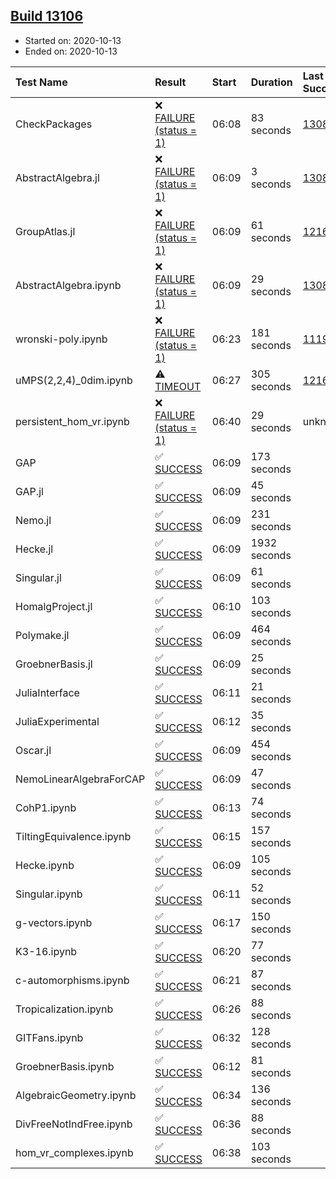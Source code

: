 ## [Build 13106](https://oscarci.mathematik.uni-kl.de/job/oscar/13106/)

* Started on: 2020-10-13
* Ended on: 2020-10-13

| Test Name    | Result | Start | Duration | Last Success | First Failure |
|:-------------|:-------|:------|:---------|:-------------|:--------------|
| CheckPackages | ❌ [FAILURE (status = 1)](https://oscarci.mathematik.uni-kl.de/job/oscar/13106/artifact/logs/build-13106/CheckPackages.log) | 06:08 | 83 seconds | [13085](https://oscarci.mathematik.uni-kl.de/job/oscar/13085/) | [13086](https://oscarci.mathematik.uni-kl.de/job/oscar/13086/) |
| AbstractAlgebra.jl | ❌ [FAILURE (status = 1)](https://oscarci.mathematik.uni-kl.de/job/oscar/13106/artifact/logs/build-13106/AbstractAlgebra.jl.log) | 06:09 | 3 seconds | [13085](https://oscarci.mathematik.uni-kl.de/job/oscar/13085/) | [13086](https://oscarci.mathematik.uni-kl.de/job/oscar/13086/) |
| GroupAtlas.jl | ❌ [FAILURE (status = 1)](https://oscarci.mathematik.uni-kl.de/job/oscar/13106/artifact/logs/build-13106/GroupAtlas.jl.log) | 06:09 | 61 seconds | [12167](https://oscarci.mathematik.uni-kl.de/job/oscar/12167/) | [12168](https://oscarci.mathematik.uni-kl.de/job/oscar/12168/) |
| AbstractAlgebra.ipynb | ❌ [FAILURE (status = 1)](https://oscarci.mathematik.uni-kl.de/job/oscar/13106/artifact/logs/build-13106/AbstractAlgebra.ipynb.log) | 06:09 | 29 seconds | [13085](https://oscarci.mathematik.uni-kl.de/job/oscar/13085/) | [13086](https://oscarci.mathematik.uni-kl.de/job/oscar/13086/) |
| wronski-poly.ipynb | ❌ [FAILURE (status = 1)](https://oscarci.mathematik.uni-kl.de/job/oscar/13106/artifact/logs/build-13106/wronski-poly.ipynb.log) | 06:23 | 181 seconds | [11192](https://oscarci.mathematik.uni-kl.de/job/oscar/11192/) | [11193](https://oscarci.mathematik.uni-kl.de/job/oscar/11193/) |
| uMPS(2,2,4)_0dim.ipynb | ⚠ [TIMEOUT](https://oscarci.mathematik.uni-kl.de/job/oscar/13106/artifact/logs/build-13106/uMPS-2-2-4-_0dim.ipynb.log) | 06:27 | 305 seconds | [12167](https://oscarci.mathematik.uni-kl.de/job/oscar/12167/) | [12168](https://oscarci.mathematik.uni-kl.de/job/oscar/12168/) |
| persistent_hom_vr.ipynb | ❌ [FAILURE (status = 1)](https://oscarci.mathematik.uni-kl.de/job/oscar/13106/artifact/logs/build-13106/persistent_hom_vr.ipynb.log) | 06:40 | 29 seconds | unknown | unknown |
| GAP | ✅ [SUCCESS](https://oscarci.mathematik.uni-kl.de/job/oscar/13106/artifact/logs/build-13106/GAP.log) | 06:09 | 173 seconds |  |  |
| GAP.jl | ✅ [SUCCESS](https://oscarci.mathematik.uni-kl.de/job/oscar/13106/artifact/logs/build-13106/GAP.jl.log) | 06:09 | 45 seconds |  |  |
| Nemo.jl | ✅ [SUCCESS](https://oscarci.mathematik.uni-kl.de/job/oscar/13106/artifact/logs/build-13106/Nemo.jl.log) | 06:09 | 231 seconds |  |  |
| Hecke.jl | ✅ [SUCCESS](https://oscarci.mathematik.uni-kl.de/job/oscar/13106/artifact/logs/build-13106/Hecke.jl.log) | 06:09 | 1932 seconds |  |  |
| Singular.jl | ✅ [SUCCESS](https://oscarci.mathematik.uni-kl.de/job/oscar/13106/artifact/logs/build-13106/Singular.jl.log) | 06:09 | 61 seconds |  |  |
| HomalgProject.jl | ✅ [SUCCESS](https://oscarci.mathematik.uni-kl.de/job/oscar/13106/artifact/logs/build-13106/HomalgProject.jl.log) | 06:10 | 103 seconds |  |  |
| Polymake.jl | ✅ [SUCCESS](https://oscarci.mathematik.uni-kl.de/job/oscar/13106/artifact/logs/build-13106/Polymake.jl.log) | 06:09 | 464 seconds |  |  |
| GroebnerBasis.jl | ✅ [SUCCESS](https://oscarci.mathematik.uni-kl.de/job/oscar/13106/artifact/logs/build-13106/GroebnerBasis.jl.log) | 06:09 | 25 seconds |  |  |
| JuliaInterface | ✅ [SUCCESS](https://oscarci.mathematik.uni-kl.de/job/oscar/13106/artifact/logs/build-13106/JuliaInterface.log) | 06:11 | 21 seconds |  |  |
| JuliaExperimental | ✅ [SUCCESS](https://oscarci.mathematik.uni-kl.de/job/oscar/13106/artifact/logs/build-13106/JuliaExperimental.log) | 06:12 | 35 seconds |  |  |
| Oscar.jl | ✅ [SUCCESS](https://oscarci.mathematik.uni-kl.de/job/oscar/13106/artifact/logs/build-13106/Oscar.jl.log) | 06:09 | 454 seconds |  |  |
| NemoLinearAlgebraForCAP | ✅ [SUCCESS](https://oscarci.mathematik.uni-kl.de/job/oscar/13106/artifact/logs/build-13106/NemoLinearAlgebraForCAP.log) | 06:09 | 47 seconds |  |  |
| CohP1.ipynb | ✅ [SUCCESS](https://oscarci.mathematik.uni-kl.de/job/oscar/13106/artifact/logs/build-13106/CohP1.ipynb.log) | 06:13 | 74 seconds |  |  |
| TiltingEquivalence.ipynb | ✅ [SUCCESS](https://oscarci.mathematik.uni-kl.de/job/oscar/13106/artifact/logs/build-13106/TiltingEquivalence.ipynb.log) | 06:15 | 157 seconds |  |  |
| Hecke.ipynb | ✅ [SUCCESS](https://oscarci.mathematik.uni-kl.de/job/oscar/13106/artifact/logs/build-13106/Hecke.ipynb.log) | 06:09 | 105 seconds |  |  |
| Singular.ipynb | ✅ [SUCCESS](https://oscarci.mathematik.uni-kl.de/job/oscar/13106/artifact/logs/build-13106/Singular.ipynb.log) | 06:11 | 52 seconds |  |  |
| g-vectors.ipynb | ✅ [SUCCESS](https://oscarci.mathematik.uni-kl.de/job/oscar/13106/artifact/logs/build-13106/g-vectors.ipynb.log) | 06:17 | 150 seconds |  |  |
| K3-16.ipynb | ✅ [SUCCESS](https://oscarci.mathematik.uni-kl.de/job/oscar/13106/artifact/logs/build-13106/K3-16.ipynb.log) | 06:20 | 77 seconds |  |  |
| c-automorphisms.ipynb | ✅ [SUCCESS](https://oscarci.mathematik.uni-kl.de/job/oscar/13106/artifact/logs/build-13106/c-automorphisms.ipynb.log) | 06:21 | 87 seconds |  |  |
| Tropicalization.ipynb | ✅ [SUCCESS](https://oscarci.mathematik.uni-kl.de/job/oscar/13106/artifact/logs/build-13106/Tropicalization.ipynb.log) | 06:26 | 88 seconds |  |  |
| GITFans.ipynb | ✅ [SUCCESS](https://oscarci.mathematik.uni-kl.de/job/oscar/13106/artifact/logs/build-13106/GITFans.ipynb.log) | 06:32 | 128 seconds |  |  |
| GroebnerBasis.ipynb | ✅ [SUCCESS](https://oscarci.mathematik.uni-kl.de/job/oscar/13106/artifact/logs/build-13106/GroebnerBasis.ipynb.log) | 06:12 | 81 seconds |  |  |
| AlgebraicGeometry.ipynb | ✅ [SUCCESS](https://oscarci.mathematik.uni-kl.de/job/oscar/13106/artifact/logs/build-13106/AlgebraicGeometry.ipynb.log) | 06:34 | 136 seconds |  |  |
| DivFreeNotIndFree.ipynb | ✅ [SUCCESS](https://oscarci.mathematik.uni-kl.de/job/oscar/13106/artifact/logs/build-13106/DivFreeNotIndFree.ipynb.log) | 06:36 | 88 seconds |  |  |
| hom_vr_complexes.ipynb | ✅ [SUCCESS](https://oscarci.mathematik.uni-kl.de/job/oscar/13106/artifact/logs/build-13106/hom_vr_complexes.ipynb.log) | 06:38 | 103 seconds |  |  |
